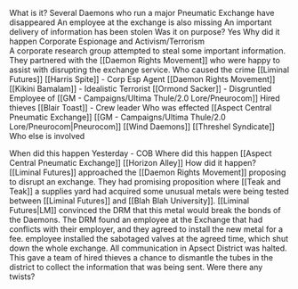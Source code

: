 What is it?
	Several Daemons who run a major Pneumatic Exchange have disappeared
	An employee at the exchange is also missing
	An important delivery of information has been stolen
Was it on purpose?
	Yes
Why did it happen
	Corporate Espionage and Activism/Terrorism	
	A corporate research group attempted to steal some important information. They partnered with the [[Daemon Rights Movement]] who were happy to assist with disrupting the exchange service.
Who caused the crime
	[[Liminal Futures]]
		[[Harris Spite]] - Corp Esp Agent
	[[Daemon Rights Movement]]
		[[Kikini Bamalam]] - Idealistic Terrorist
	[[Ormond Sacker]] - Disgruntled Employee of [[GM - Campaigns/Ultima Thule/2.0 Lore/Pneurocom]]
	Hired thieves
		[[Blair Toast]] - Crew leader
Who was effected
	[[Aspect Central Pneumatic Exchange]]
	[[GM - Campaigns/Ultima Thule/2.0 Lore/Pneurocom|Pneurocom]]
	[[Wind Daemons]]
	[[Threshel Syndicate]]
Who else is involved
	
When did this happen
	Yesterday - COB
Where did this happen
	[[Aspect Central Pneumatic Exchange]]
	[[Horizon Alley]]
How did it happen?
	[[Liminal Futures]] approached the [[Daemon Rights Movement]] proposing to disrupt an exchange. They had promising proposition where [[Teak and Teak]] a supplies yard had acquired some unusual metals were being tested between [[Liminal Futures]] and  [[Blah Blah University]]. [[Liminal Futures|LM]] convinced the DRM that this metal would break the bonds of the Daemons. The DRM found an employee at the Exchange that had conflicts with their employer, and they agreed to install the new metal for a fee. employee installed the sabotaged valves at the agreed time, which shut down the whole exchange. All communication in Apsect District was halted. This gave a team of hired thieves a chance to dismantle the tubes in the district to collect the information that was being sent.
Were there any twists?